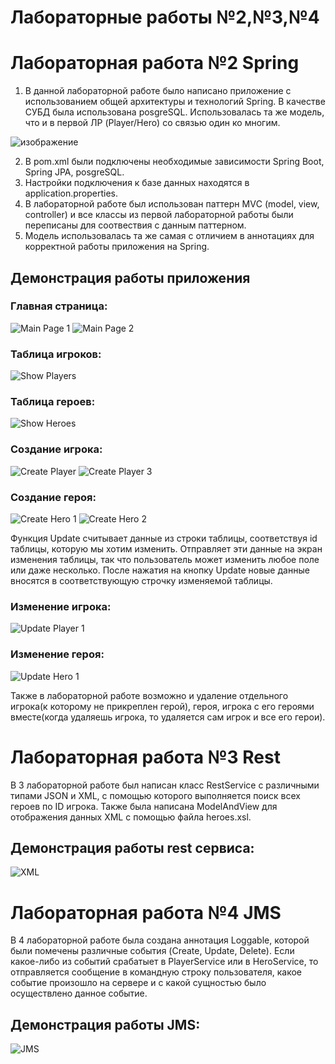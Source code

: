 # Лабораторные работы №2,№3,№4
# Лабораторная работа №2 Spring

1) В данной лабораторной работе было написано приложение с использованием общей архитектуры и технологий Spring. В качестве СУБД была использована posgreSQL. Использовалась та же модель, что и в первой ЛР (Player/Hero) со связью один ко многим. 

![изображение](https://user-images.githubusercontent.com/70959898/217819720-63613213-5281-4607-9cd3-6f64ec63cc6d.png)

2) В pom.xml были подключены необходимые зависимости Spring Boot, Spring JPA, posgreSQL.
3) Настройки подключения к базе данных находятся в application.properties. 
4) В лабораторной работе был использован паттерн MVС (model, view, controller) и все классы из первой лабораторной работы были переписаны для соотвествия с данным паттерном.
5) Модель использовалась та же самая с отличием в аннотациях для корректной работы приложения на Spring.

## Демонстрация работы приложения

### Главная страница:


![Main Page 1](https://user-images.githubusercontent.com/70959898/217822302-b82978ee-c165-425b-8a0c-f0f932242f21.PNG)
![Main Page 2](https://user-images.githubusercontent.com/70959898/217822333-5d33539a-18be-4c4a-be6f-f587dadbd87a.PNG)

### Таблица игроков:


![Show Players](https://user-images.githubusercontent.com/70959898/217822550-9e5637cc-0f3f-4e6b-918b-9b4353c644f8.PNG)

### Таблица героев:


![Show Heroes](https://user-images.githubusercontent.com/70959898/217822585-1851a1ea-fe72-46eb-b529-6f9ae30c5737.PNG)

### Создание игрока:

![Create Player](https://user-images.githubusercontent.com/70959898/217822658-f40c67e9-7654-4392-b58e-6e579196bd81.PNG)
![Create Player 3](https://user-images.githubusercontent.com/70959898/217822698-eab73993-9ae2-4918-88f3-65ebf5aa03fd.PNG)


### Создание героя:


![Create Hero 1](https://user-images.githubusercontent.com/70959898/217822725-7a25cf3c-750f-40ef-b6f1-642eb238421a.PNG)
![Create Hero 2](https://user-images.githubusercontent.com/70959898/217822752-78dd29b0-018a-4a56-bb09-8f886af21cc1.PNG)

Функция Update считывает данные из строки таблицы, соответствуя id таблицы, которую мы хотим изменить. Отправляет эти данные на экран изменения таблицы, так что пользователь может изменить любое поле или даже несколько. После нажатия на кнопку Update новые данные вносятся в соответствующую строчку изменяемой таблицы.
### Изменение игрока:


![Update Player 1](https://user-images.githubusercontent.com/70959898/217822834-648d86ef-cfa3-49a6-adb7-84be1f2efcc4.PNG)

### Изменение героя:


![Update Hero 1](https://user-images.githubusercontent.com/70959898/217822874-806dfaa2-520c-4409-bb62-2f1773112c07.PNG)

Также в лабораторной работе возможно и удаление отдельного игрока(к которому не прикреплен герой), героя, игрока с его героями вместе(когда удаляешь игрока, то удаляется сам игрок и все его герои).

# Лабораторная работа №3 Rest

В 3 лабораторной работе был написан класс RestService с различными типами JSON и XML, с помощью которого выполняется поиск всех героев по ID игрока. Также была написана ModelAndView для отображения данных XML с помощью файла heroes.xsl.

## Демонстрация работы rest сервиса:

![XML](https://user-images.githubusercontent.com/70959898/217826584-ec14ad56-b2a7-41be-8477-cff26259f61e.PNG)

# Лабораторная работа №4 JMS

В 4 лабораторной работе была создана аннотация Loggable, которой были помечены различные события (Create, Update, Delete). Если какое-либо из событий срабатыет в PlayerService или в HeroService, то отправляется сообщение в командную строку пользователя, какое событие произошло на сервере и с какой сущностью было осуществлено данное событие.

## Демонстрация работы JMS:

![JMS](https://user-images.githubusercontent.com/70959898/217828190-3d9f9d42-7a97-4913-94c9-edc4c1b63c22.PNG)



